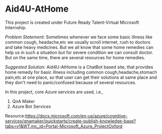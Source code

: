 # Aid4U-AtHome
This project is created under Future Ready Talent-Virtual Microsoft Internship.

*Problem Statement:* Sometimes whenever we face some basic illness like common cough, headache,etc we usually scroll internet, rush to doctors and take heavy medicines. But we all know that some home remedies can help us in such a situation but for severe condition we can consult doctor. But on the same time, there are several resources for home remedies.

*Suggested Solution:* Aid4U-AtHome is a ChatBot based site, that provides home remedy for basic illness including common cough,headache,stomach pain,etc at one place, so that user can get their solutions at same place and they don't need to panic/confused because of several resources.

In this project, core Azure services are used, i.e.,
1. QnA Maker
2. Azure Bot Services

Resource:https://docs.microsoft.com/en-us/azure/cognitive-services/qnamaker/quickstarts/create-publish-knowledge-base?tabs=v1&WT.mc_id=Portal-Microsoft_Azure_ProjectOxford

